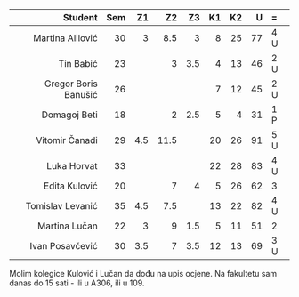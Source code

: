 | Student              | Sem | Z1  | Z2  | Z3  | K1  | K2  | U  | =   |
| --:                  | --: | --: | --: | --: | --: | --: | --:| :-- |
| Martina Alilović     | 30  | 3   | 8.5 |  3  | 8   |  25 |77  |4  U |
| Tin Babić            | 23  |     | 3   |3.5  | 4   |  13 |46  |2  U |
| Gregor Boris Banušić | 26  |     |     |     | 7   |  12 |45  |2  U |
| Domagoj Beti         | 18  |     |  2  |2.5  | 5   |   4 |31  |1  P |
| Vitomir Čanadi       | 29  | 4.5 |11.5 |     | 20  |  26 |91  |5  U |
| Luka Horvat          | 33  |     |     |     | 22  |  28 |83  |4  U |
| Edita Kulović        | 20  |     |  7  |  4  | 5   |  26 |62  |3    |
| Tomislav Levanić     | 35  | 4.5 |7.5  |     | 13  |  22 |82  |4  U |
| Martina Lučan        | 22  | 3   |  9  |1.5  | 5   |  11 |51  |2    |
| Ivan Posavčević      | 30  | 3.5 |   7 |3.5  | 12  |  13 |69  |3  U |

Molim kolegice Kulović i Lučan da dođu na upis ocjene. Na fakultetu sam danas do 15 sati - ili u A306, ili u 109.
